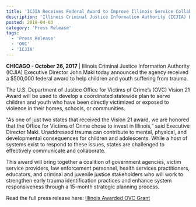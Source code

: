 ```yaml
---
title: 'ICJIA Receives Federal Award to Improve Illinois Service Collaboration for Child and Youth Victims of Violence'
description: 'Illinois Criminal Justice Information Authority (ICJIA) Executive Director John Maki today announced the agency received a $500,000 federal award to help children and youth suffering from trauma.'
posted: 2018-04-03
category: 'Press Release'
tags:
  - 'Press Release'
  - 'OVC'
  - 'ICJIA'
---
```


**CHICAGO - October 26, 2017** | Illinois Criminal Justice Information Authority (ICJIA) Executive Director John Maki today announced the agency received a \$500,000 federal award to help children and youth suffering from trauma.

The U.S. Department of Justice Office for Victims of Crime’s (OVC) Vision 21 Award
will be used to develop a coordinated statewide plan to serve children and youth who
have been directly victimized or exposed to violence in their homes, schools, or
communities.

“As one of just two states that received the Vision 21 award, we are honored that the
Office for Victims of Crime chose to invest in Illinois,” said Executive Director Maki.
Unaddressed trauma can contribute to mental, physical, and developmental consequences
for children and adolescents. While a host of systems exist to respond to these issues,
states are challenged to effectively communicate and collaborate.

This award will bring together a coalition of government agencies, victim service
providers, law enforcement personnel, health services practitioners, educators, and
criminal and juvenile justice stakeholders who will work to strengthen early trauma
identification practices and enhance system responsiveness through a 15-month strategic
planning process.

Read the full press release here: [Illinois Awarded OVC Grant](http://www.icjia.state.il.us/assets/pdf/NewsReleases/ICJIA_OVC_trauma_award_102617.pdf)
